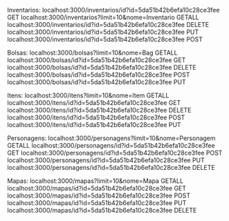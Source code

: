 Inventarios:
localhost:3000/inventarios/id?id=5da51b42b6efa10c28ce3fee GET
localhost:3000/inventarios?limit=10&nome=Inventario GETALL
localhost:3000/inventarios/id?id=5da51b42b6efa10c28ce3fee DELETE
localhost:3000/inventarios/id?id=5da51b42b6efa10c28ce3fee PUT
localhost:3000/inventarios/id?id=5da51b42b6efa10c28ce3fee POST

Bolsas:
localhost:3000/bolsas?limit=10&nome=Bag GETALL
localhost:3000/bolsas/id?id=5da51b42b6efa10c28ce3fee GET
localhost:3000/bolsas/id?id=5da51b42b6efa10c28ce3fee DELETE
localhost:3000/bolsas/id?id=5da51b42b6efa10c28ce3fee POST
localhost:3000/bolsas/id?id=5da51b42b6efa10c28ce3fee PUT

Itens:
localhost:3000/itens?limit=10&nome=Item GETALL
localhost:3000/itens/id?id=5da51b42b6efa10c28ce3fee GET
localhost:3000/itens/id?id=5da51b42b6efa10c28ce3fee DELETE
localhost:3000/itens/id?id=5da51b42b6efa10c28ce3fee POST
localhost:3000/itens/id?id=5da51b42b6efa10c28ce3fee PUT

Personagens:
localhost:3000/personagens?limit=10&nome=Personagem GETALL
localhost:3000/personagens/id?id=5da51b42b6efa10c28ce3fee GET
localhost:3000/personagens/id?id=5da51b42b6efa10c28ce3fee POST
localhost:3000/personagens/id?id=5da51b42b6efa10c28ce3fee PUT
localhost:3000/personagens/id?id=5da51b42b6efa10c28ce3fee DELETE

Mapas:
localhost:3000/mapas?limit=10&nome=Mapa GETALL
localhost:3000/mapas/id?id=5da51b42b6efa10c28ce3fee GET
localhost:3000/mapas/id?id=5da51b42b6efa10c28ce3fee POST
localhost:3000/mapas/id?id=5da51b42b6efa10c28ce3fee PUT
localhost:3000/mapas/id?id=5da51b42b6efa10c28ce3fee DELETE